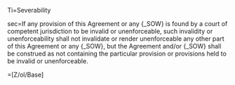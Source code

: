 Ti=Severability

sec=If any provision of this Agreement or any {_SOW} is found by a court of competent jurisdiction to be invalid or unenforceable, such invalidity or unenforceability shall not invalidate or render unenforceable any other part of this Agreement or any {_SOW}, but the Agreement and/or {_SOW} shall be construed as not containing the particular provision or provisions held to be invalid or unenforceable.

=[Z/ol/Base]

